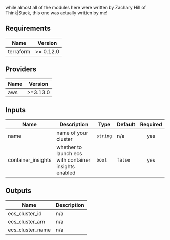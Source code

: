 while almost all of the modules here were written by Zachary Hill of Think|Stack, this one was actually written by me! 

## Requirements

| Name | Version |
|------|---------|
| terraform | >= 0.12.0 |

## Providers

| Name | Version |
|------|---------|
| aws | >=3.13.0 |

## Inputs

| Name | Description | Type | Default | Required |
|------|-------------|------|---------|:--------:|
| name | name of your cluster | `string` | n/a | yes |
| container\_insights | whether to launch ecs with container insights enabled | `bool` | `false` | yes |

## Outputs

| Name | Description |
|------|-------------|
| ecs\_cluster\_id | n/a |
| ecs\_cluster\_arn | n/a |
| ecs\_cluster\_name | n/a |
